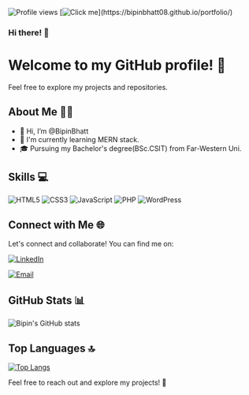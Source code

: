 ![Profile views](https://komarev.com/ghpvc/?username=bipinbhatt08&color=brightgreen)
[![Click me]([https://example.com/image.jpg](https://github.com/bipinbhatt08/portfolio/blob/main/assets/imgs/bipinBhatt.jpg))](https://bipinbhatt08.github.io/portfolio/)

### Hi there! 👋

<!--
**bipinbhatt08/bipinbhatt08** is a ✨ _special_ ✨ repository because its `README.md` (this file) appears on your GitHub profile.

Here are some ideas to get you started:

- 🔭 I’m currently working on ...
- 🌱 I’m currently learning ...
- 👯 I’m looking to collaborate on ...
- 🤔 I’m looking for help with ...
- 💬 Ask me about ...
- 📫 How to reach me: ...
- 😄 Pronouns: ...
- ⚡ Fun fact: ...
-->

# Welcome to my GitHub profile! 🚀

Feel free to explore my projects and repositories.

## About Me 🙋‍♂️

- 👋 Hi, I’m @BipinBhatt
- 🌱 I'm currently learning MERN stack.
- 🎓 Pursuing my Bachelor's degree(BSc.CSIT) from Far-Western Uni.

## Skills 💻

![HTML5](https://img.shields.io/badge/HTML5-🌟-orange?style=flat&logo=html5)
![CSS3](https://img.shields.io/badge/CSS3-🌟-blue?style=flat&logo=css3)
![JavaScript](https://img.shields.io/badge/JavaScript-🌟-yellow?style=flat&logo=javascript)
![PHP](https://img.shields.io/badge/PHP-🌟-purple?style=flat&logo=php)
![WordPress](https://img.shields.io/badge/WordPress-🌟-blue?style=flat&logo=wordpress)

## Connect with Me 🌐

Let's connect and collaborate! You can find me on:

[![LinkedIn](https://img.shields.io/badge/LinkedIn-Connect-blue?style=flat&logo=linkedin)](https://www.linkedin.com/in/bipin-bhatt-a6a11b233/)

[![Email](https://img.shields.io/badge/Email-Contact-red?style=flat&logo=gmail)](mailto:bipinbhatt280@gmail.com)

## GitHub Stats 📊

![Bipin's GitHub stats](https://github-readme-stats.vercel.app/api?username=bipinbhatt08&show_icons=true&hide=prs&theme=radical)

## Top Languages 🔝

[![Top Langs](https://github-readme-stats.vercel.app/api/top-langs/?username=bipinbhatt08&layout=compact&theme=radical)](https://github.com/bipinbhatt08)



Feel free to reach out and explore my projects! 🚀

